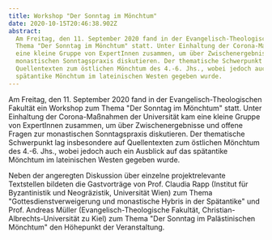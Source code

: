 ```yaml
---
title: Workshop "Der Sonntag im Mönchtum"
date: 2020-10-15T20:46:38.902Z
abstract:
  Am Freitag, den 11. September 2020 fand in der Evangelisch-Theologischen Fakultät ein Workshop zum
  Thema "Der Sonntag im Mönchtum" statt. Unter Einhaltung der Corona-Maßnahmen der Universität kam
  eine kleine Gruppe von ExpertInnen zusammen, um über Zwischenergebnisse und offene Fragen zur
  monastischen Sonntagspraxis diskutieren. Der thematische Schwerpunkt lag insbesondere auf
  Quellentexten zum östlichen Mönchtum des 4.-6. Jhs., wobei jedoch auch ein Ausblick auf das
  spätantike Mönchtum im lateinischen Westen gegeben wurde.
---
```


Am Freitag, den 11. September 2020 fand in der Evangelisch-Theologischen Fakultät ein Workshop zum
Thema "Der Sonntag im Mönchtum" statt. Unter Einhaltung der Corona-Maßnahmen der Universität kam
eine kleine Gruppe von ExpertInnen zusammen, um über Zwischenergebnisse und offene Fragen zur
monastischen Sonntagspraxis diskutieren. Der thematische Schwerpunkt lag insbesondere auf
Quellentexten zum östlichen Mönchtum des 4.-6. Jhs., wobei jedoch auch ein Ausblick auf das
spätantike Mönchtum im lateinischen Westen gegeben wurde.

Neben der angeregten Diskussion über einzelne projektrelevante Textstellen bildeten die Gastvorträge
von Prof. Claudia Rapp (Institut für Byzantinistik und Neogräzistik, Universität Wien) zum Thema
"Gottesdienstverweigerung und monastische Hybris in der Spätantike" und Prof. Andreas Müller
(Evangelisch-Theologische Fakultät, Christian-Albrechts-Universität zu Kiel) zum Thema "Der Sonntag
im Palästinischen Mönchtum" den Höhepunkt der Veranstaltung.
